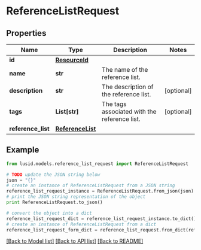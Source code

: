 # ReferenceListRequest


## Properties
Name | Type | Description | Notes
------------ | ------------- | ------------- | -------------
**id** | [**ResourceId**](ResourceId.md) |  | 
**name** | **str** | The name of the reference list. | 
**description** | **str** | The description of the reference list. | [optional] 
**tags** | **List[str]** | The tags associated with the reference list. | [optional] 
**reference_list** | [**ReferenceList**](ReferenceList.md) |  | 

## Example

```python
from lusid.models.reference_list_request import ReferenceListRequest

# TODO update the JSON string below
json = "{}"
# create an instance of ReferenceListRequest from a JSON string
reference_list_request_instance = ReferenceListRequest.from_json(json)
# print the JSON string representation of the object
print ReferenceListRequest.to_json()

# convert the object into a dict
reference_list_request_dict = reference_list_request_instance.to_dict()
# create an instance of ReferenceListRequest from a dict
reference_list_request_form_dict = reference_list_request.from_dict(reference_list_request_dict)
```
[[Back to Model list]](../README.md#documentation-for-models) [[Back to API list]](../README.md#documentation-for-api-endpoints) [[Back to README]](../README.md)


